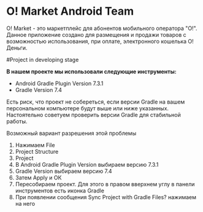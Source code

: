 # O! Market Android Team

O! Market - это маркетплейс для абонентов мобильного оператора "О!". Данное приложение создано для
размещения и продажи товаров с возможностью использования, при оплате, электронного кошелька О! Деньги.

#Project in developing stage

**В нашем проекте мы использовали следующие инструменты:**   
- Android Gradle Plugin Version 7.3.1
- Gradle Version 7.4   

Есть риск, что проект не собереться, если версии Gradle на вашем персональном компьютере будут выше или ниже указанных.
Настоятельно советуем проверить версии Gradle для стабильной работы.

Возможный вариант разрешения этой проблемы
1) Нажимаем File 
2) Project Structure
3) Project 
4) В Android Gradle Plugin Version выбираем версию 7.3.1
5) Gradle Version выбираем версию 7.4
6) Затем Apply и ОК
7) Пересобираем проект. Для этого в правом вверхнем углу в панели инструментов есть иконка Gradle 
8) При появлении сообщения Sync Project with Gradle Files? нажимаем на него